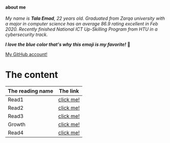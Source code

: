 #### about me

*My name is **Tala Emad**, 22 years old. Graduated from Zarqa university with a major in computer science has an average 86.9 rating excellent in Feb 2020. Recently finished National ICT Up-Skilling Program from HTU in a cybersecurity track.*

***I love the blue color that's why this emoji is my favorite!***  :blue_heart:

[My GitHub account!](https://github.com/talaemad)

# The content

The reading name | The link
-----------------|----------- 
Read1 | [click me!](https://talaemad.github.io/reading-notes/Read1.md)
Read2| [click me!](https://talaemad.github.io/reading-notes/Read2.md)
Read3 | [click me!](https://talaemad.github.io/reading-notes/Read3.md)
Growth | [click me!](https://talaemad.github.io/reading-notes/Growth.md)
Read4 | [click me!](https://talaemad.github.io/reading-notes/Read4.md)
